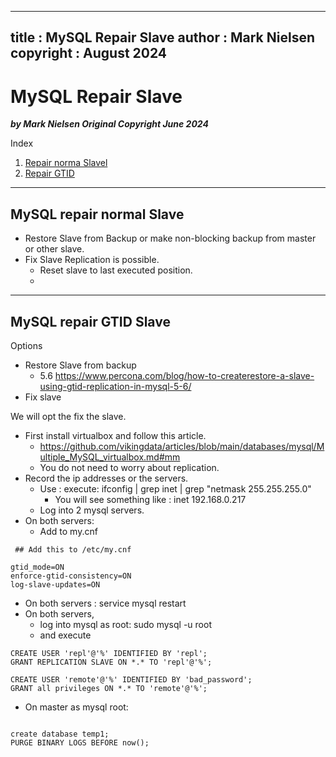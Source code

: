 
---
title : MySQL Repair Slave
author : Mark Nielsen
copyright : August 2024 
---

MySQL Repair Slave
==============================
_**by Mark Nielsen
Original Copyright June 2024**_




Index

1. [Repair norma Slavel](#normal)
2. [Repair GTID](#gtid)

* * *
<a name=normal></a>MySQL repair normal Slave
-----
* Restore Slave from Backup or make non-blocking backup from master or
other slave. 
* Fix Slave Replication is possible.
    * Reset slave to last executed position.
    * 


* * *
<a name=gtid></a>MySQL repair GTID Slave
-----

Options
* Restore Slave from backup
    * 5.6 https://www.percona.com/blog/how-to-createrestore-a-slave-using-gtid-replication-in-mysql-5-6/
* Fix slave

We will opt the fix the slave.
* First install virtualbox and follow this article.
    * https://github.com/vikingdata/articles/blob/main/databases/mysql/Multiple_MySQL_virtualbox.md#mm
    * You do not need to worry about replication.
* Record the ip addresses or the servers.
    * Use : execute: ifconfig | grep inet | grep "netmask 255.255.255.0"
       * You will see something like : inet 192.168.0.217
    * Log into 2 mysql servers.
* On both servers:
   * Add to my.cnf
```
 ## Add this to /etc/my.cnf

gtid_mode=ON
enforce-gtid-consistency=ON
log-slave-updates=ON

```
* On both servers : service mysql restart
* On both servers,
    * log into mysql as root: sudo mysql -u root
    * and execute
```
CREATE USER 'repl'@'%' IDENTIFIED BY 'repl';
GRANT REPLICATION SLAVE ON *.* TO 'repl'@'%';

CREATE USER 'remote'@'%' IDENTIFIED BY 'bad_password';
GRANT all privileges ON *.* TO 'remote'@'%';

```
* On master  as mysql root:
```

create database temp1;
PURGE BINARY LOGS BEFORE now();


